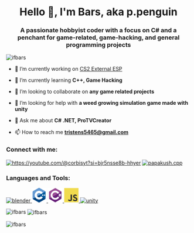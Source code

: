 <h1 align="center">Hello 👋, I'm Bars, aka p.penguin</h1>
<h3 align="center">A passionate hobbyist coder with a focus on C# and a penchant for game-related, game-hacking, and general programming projects</h3>

<p align="left"> <img src="https://komarev.com/ghpvc/?username=ifbars&label=Profile%20views&color=0e75b6&style=flat" alt="ifbars" /> </p>

- 📝 I’m currently working on [CS2 External ESP](https://github.com/IMXNOOBX/cs2-external-esp)

- 🌱 I’m currently learning **C++, Game Hacking**

- 🤝 I’m looking to collaborate on **any game related projects**

- 🤝 I’m looking for help with **a weed growing simulation game made with unity**

- 💬 Ask me about **C# .NET, ProTVCreator**

- 📫 How to reach me **tristens5465@gmail.com**

<h3 align="left">Connect with me:</h3>
<p align="left">
<a href="https://www.youtube.com/c/https://youtube.com/@corbisyt?si=bjr5nsse8b-hhyer" target="blank"><img align="center" src="https://raw.githubusercontent.com/rahuldkjain/github-profile-readme-generator/master/src/images/icons/Social/youtube.svg" alt="https://youtube.com/@corbisyt?si=bjr5nsse8b-hhyer" height="30" width="40" /></a>
<a href="https://discord.gg/papakush.cpp" target="blank"><img align="center" src="https://raw.githubusercontent.com/rahuldkjain/github-profile-readme-generator/master/src/images/icons/Social/discord.svg" alt="papakush.cpp" height="30" width="40" /></a>
</p>

<h3 align="left">Languages and Tools:</h3>
<p align="left"> <a href="https://www.blender.org/" target="_blank" rel="noreferrer"> <img src="https://download.blender.org/branding/community/blender_community_badge_white.svg" alt="blender" width="40" height="40"/> </a> <a href="https://www.w3schools.com/cpp/" target="_blank" rel="noreferrer"> <img src="https://raw.githubusercontent.com/devicons/devicon/master/icons/cplusplus/cplusplus-original.svg" alt="cplusplus" width="40" height="40"/> </a> <a href="https://www.w3schools.com/cs/" target="_blank" rel="noreferrer"> <img src="https://raw.githubusercontent.com/devicons/devicon/master/icons/csharp/csharp-original.svg" alt="csharp" width="40" height="40"/> </a> <a href="https://developer.mozilla.org/en-US/docs/Web/JavaScript" target="_blank" rel="noreferrer"> <img src="https://raw.githubusercontent.com/devicons/devicon/master/icons/javascript/javascript-original.svg" alt="javascript" width="40" height="40"/> </a> <a href="https://unity.com/" target="_blank" rel="noreferrer"> <img src="https://www.vectorlogo.zone/logos/unity3d/unity3d-icon.svg" alt="unity" width="40" height="40"/> </a> </p>

<p><img align="left" src="https://github-readme-stats.vercel.app/api/top-langs?username=ifbars&show_icons=true&locale=en&layout=compact" alt="ifbars" /></p>

<p>&nbsp;<img align="center" src="https://github-readme-stats.vercel.app/api?username=ifbars&show_icons=true&locale=en" alt="ifbars" /></p>

<p><img align="center" src="https://github-readme-streak-stats.herokuapp.com/?user=ifbars&" alt="ifbars" /></p>
